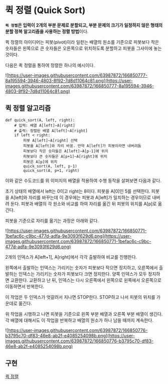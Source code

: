 # 퀵 정렬 (Quick Sort)

**`퀵 정렬`은 입력이 2개의 부분 문제로 분할되고, 부분 문제의 크기가 일정하지 않은 형태의 분할 정복 알고리즘을 사용하는 정렬 방법**이다.

퀵 정렬의 아이디어는 피봇(pivot)이라 일컫는 배열의 원소를 기준으로 피봇보다 작은 숫자들은 왼쪽으로 큰 숫자들은 오른쪽으로 위치하도록 분할하고 피봇을 그사이에 놓는 것이다.

다음은 퀵 정렬을 통하여 정렬한 하나의 예시이다.

![https://user-images.githubusercontent.com/63987872/166850777-8a195594-3946-4803-8f92-7d8d11064c81.png](https://user-images.githubusercontent.com/63987872/166850777-8a195594-3946-4803-8f92-7d8d11064c81.png)

## 퀵 정렬 알고리즘

```
def quick_sort(A, left, right):
	# 입력: 배열 A[left]~A[right]
	# 출력: 정렬된 배열 A[left]~A[right]
	if left < right:
		피봇 A[left]~A[right] 선택
		피봇을 A[left]와 자리 바꿈. 만약 A[left]가 피봇이라면 내버려둠
		피봇보다 작은 숫자들은 A[left]~A[p-1]에 위치
		피봇보다 큰 숫자들은 A[p+1]~A[right]에 위치
		피봇은 A[p]에 위치
		quick_sort(A, left, p-1)
		quick_sort(A, p+1, right)
```

이와 같은 수도코드를 위 이미지의 배열을 적용하여 수행 동작을 살펴보면 다음과 같다.

초기 상태의 배열에서 left는 0이고 right는 8이다. 피봇을 A[0]인 5를 선택한다. 피봇을 A[left]와 자리를 바꾸는데 이 경우에는 피봇과 A[left]가 일치하는 경우이므로 내버려 둔다. 피봇과 배열의 각 원소와 비교를 하여 자리를 옮긴 뒤 피봇의 위치를 A[p]로 옮긴다.

피봇을 기준으로 자리를 옮기는 과정은 아래와 같다.

![https://user-images.githubusercontent.com/63987872/166850771-1befac6c-c9bc-477d-adfa-9e3093f629d6.png](https://user-images.githubusercontent.com/63987872/166850771-1befac6c-c9bc-477d-adfa-9e3093f629d6.png)

2개의 인덱스가 A[left+1], A[right]에서 각각 출발하여 비교를 진행한다.

왼쪽에서 출발하는 인덱스는 가리키는 숫자가 피봇보다 작으면 정지하고, 오른쪽에서 출발하는 인덱스는 가리키는 숫자가 피봇보다 크면 정지한다. 양쪽 인덱스가 모두 정지하면 교환한다. 교환하고 난 뒤, 인덱스는 다시 오른쪽에서 왼쪽으로 왼쪽에서 오른쪽으로 이동하면서 반복한다.

이 작업은 두 인덱스가 엇갈려서 지나면 STOP한다. STOP하고 나서 피봇의 위치를 가운데로 옮긴다.

위 작업을 시행하고 나면 피봇을 기준으로 왼쪽 부분 배열과 오른쪽 부분 배열이 생긴다. 각 배열에 대해서도 이 작업을 반복하고 배열의 원소가 하나 남을 때까지 계속한다.

![https://user-images.githubusercontent.com/63987872/166850776-b3795c70-df83-46e8-ab2f-e4085254098b.png](https://user-images.githubusercontent.com/63987872/166850776-b3795c70-df83-46e8-ab2f-e4085254098b.png)

## 구현

[퀵 정렬](quick_sort.py)
